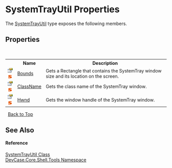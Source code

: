 # SystemTrayUtil Properties
 

The <a href="T_DevCase_Core_Shell_Tools_SystemTrayUtil">SystemTrayUtil</a> type exposes the following members.


## Properties
&nbsp;<table><tr><th></th><th>Name</th><th>Description</th></tr><tr><td>![Public property](media/pubproperty.gif "Public property")![Static member](media/static.gif "Static member")</td><td><a href="P_DevCase_Core_Shell_Tools_SystemTrayUtil_Bounds">Bounds</a></td><td>
Gets a Rectangle that contains the SystemTray window size and its location on the screen.</td></tr><tr><td>![Public property](media/pubproperty.gif "Public property")![Static member](media/static.gif "Static member")</td><td><a href="P_DevCase_Core_Shell_Tools_SystemTrayUtil_ClassName">ClassName</a></td><td>
Gets the class name of the SystemTray window.</td></tr><tr><td>![Public property](media/pubproperty.gif "Public property")![Static member](media/static.gif "Static member")</td><td><a href="P_DevCase_Core_Shell_Tools_SystemTrayUtil_Hwnd">Hwnd</a></td><td>
Gets the window handle of the SystemTray window.</td></tr></table>&nbsp;
<a href="#systemtrayutil-properties">Back to Top</a>

## See Also


#### Reference
<a href="T_DevCase_Core_Shell_Tools_SystemTrayUtil">SystemTrayUtil Class</a><br /><a href="N_DevCase_Core_Shell_Tools">DevCase.Core.Shell.Tools Namespace</a><br />
